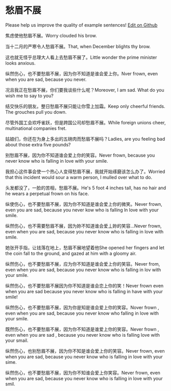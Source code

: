 # 愁眉不展

Please help us improve the quality of example sentences! [Edit on Github](https://github.com/jiyushe/jiyu-example-sentence-source/blob/main/chinese/choumeibuzhan.md)

<p><span class="chinese">焦虑使他愁眉不展。</span><span class="english">Worry clouded his brow.</span></p>

<p><span class="chinese">当十二月的严寒令人愁眉不展。</span><span class="english">That, when December blights thy brow.</span></p>

<p><span class="chinese">这也就无怪乎总理大人看上去愁眉不展了。</span><span class="english">Little wonder the prime minister looks anxious.</span></p>

<p><span class="chinese">纵然伤心，也不要愁眉不展，因为你不知道是谁会爱上你。</span><span class="english">Nver frown, even when you are sad, because you never.</span></p>

<p><span class="chinese">况且我正在愁眉不展，你们要我谈些什么呢？</span><span class="english">Moreover, I am sad. What do you wish me to say to you?</span></p>

<p><span class="chinese">结交快乐的朋友。整日愁眉不展只能让你雪上加霜。</span><span class="english">Keep only cheerful friends. The grouches pull you down.</span></p>

<p><span class="chinese">尽管外国工会欢呼雀跃，但是跨国公司却愁眉不展。</span><span class="english">While foreign unions cheer, multinational companies fret.</span></p>

<p><span class="chinese">姑娘们，你还在为身上多出的五磅肉而愁眉不展吗？</span><span class="english">Ladies, are you feeling bad about those extra five pounds?</span></p>

<p><span class="chinese">别愁眉不展，因为你不知道谁会爱上你的笑容。</span><span class="english">Never frown, because you never know who is falling in love with your smile.</span></p>

<p><span class="chinese">我担心这件事会使一个热心人变得愁眉不展，我就开始琢磨该怎么办了。</span><span class="english">Worried that this incident would sour a warm person, I mulled over what to do.</span></p>

<p><span class="chinese">头发都没了，一脸的苦相，愁眉不展。</span><span class="english">He's 5 foot 4 inches tall, has no hair and he wears a perpetual frown on his face.</span></p>

<p><span class="chinese">纵使伤心，也不要愁眉不展，因为你不知道是谁会爱上你的微笑。</span><span class="english">Never frown, even you are sad, because you never kow who is falling ln love with your smile.</span></p>

<p><span class="chinese">纵然伤心，也不需要愁眉不展，因为妳不知道谁会爱丄妳的笑容…</span><span class="english">Never frown, even when you are sad, because you never know who is falling in love with smile.</span></p>

<p><span class="chinese">她张开手指，让钱落在地上，愁眉不展地望着他</span><span class="english">She opened her fingers and let the coin fall to the ground, and gazed at him with a gloomy air.</span></p>

<p><span class="chinese">纵然伤心，也不要愁眉不展，应为你不知道是谁会爱上你的笑容。</span><span class="english">Never from, even when you are sad, because you never know who is falling in lov with your smile.</span></p>

<p><span class="chinese">纵然伤心，也不要愁眉不展因为你不知道是谁会恋上你的笑！</span><span class="english">Never frown even when you are sad because you never know who is falling in have with your smile!</span></p>

<p><span class="chinese">纵然伤心，也不要愁眉不展，因为你是知是谁会爱上你的笑容。</span><span class="english">Nover frown , even when you are sad, because you never know who falling in love with your smile.</span></p>

<p><span class="chinese">既然伤心，也不要愁眉不展，因为你不知道是谁爱上你的笑容。</span><span class="english">Never frown , even when you are sad , because you never know who is falling love with your smail.</span></p>

<p><span class="chinese">纵然伤心，也别愁眉不展，因为你不知是谁会爱上你的笑容。</span><span class="english">Never frown, even when you are sad, because you never know who is falling in love with your sime.</span></p>

<p><span class="chinese">纵然伤心，也不要愁眉不展，因为你不知谁会爱上你笑容。</span><span class="english">Never frown, even when you are sad, because you never know who is falling in love with your smil.</span></p>

